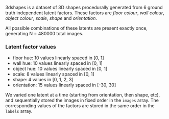 3dshapes is a dataset of 3D shapes procedurally generated from 6 ground truth
independent latent factors. These factors are *floor colour*, *wall colour*,
*object colour*, *scale*, *shape* and *orientation*.

All possible combinations of these latents are present exactly once, generating
N = 480000 total images.

### Latent factor values

*   floor hue: 10 values linearly spaced in [0, 1]
*   wall hue: 10 values linearly spaced in [0, 1]
*   object hue: 10 values linearly spaced in [0, 1]
*   scale: 8 values linearly spaced in [0, 1]
*   shape: 4 values in [0, 1, 2, 3]
*   orientation: 15 values linearly spaced in [-30, 30]

We varied one latent at a time (starting from orientation, then shape, etc), and
sequentially stored the images in fixed order in the `images` array. The
corresponding values of the factors are stored in the same order in the `labels`
array.

